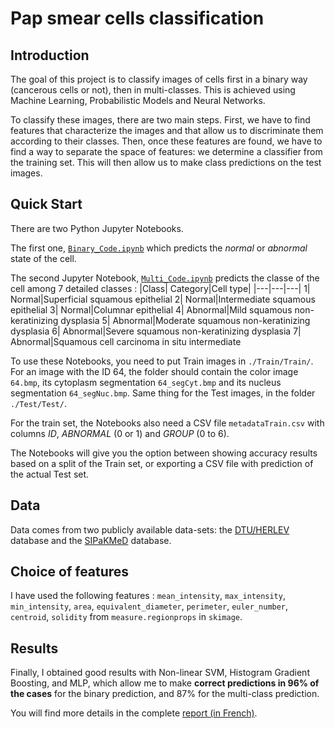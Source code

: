 # Pap smear cells classification

## Introduction
The goal of this project is to classify images of cells first in a binary way (cancerous cells or not), then in multi-classes. This is achieved using Machine Learning, Probabilistic Models and Neural Networks.

To classify these images, there are two main steps. First, we have to find features that characterize the images and that allow us to discriminate them according to their classes. Then, once these features are found, we have to find a way to separate the space of features: we determine a classifier from the training set. This will then allow us to make class predictions on the test images.

## Quick Start
There are two Python Jupyter Notebooks.

The first one, [`Binary_Code.ipynb`](Binary_Code.ipynb) which predicts the *normal* or *abnormal* state of the cell.

The second Jupyter Notebook, [`Multi_Code.ipynb`](Multi_Code.ipynb) predicts the classe of the cell among 7 detailed classes :
|Class| Category|Cell type|
|---|---|---|
1| Normal|Superficial squamous epithelial
2| Normal|Intermediate squamous epithelial
3| Normal|Columnar epithelial
4| Abnormal|Mild squamous non-keratinizing dysplasia
5| Abnormal|Moderate squamous non-keratinizing dysplasia
6| Abnormal|Severe squamous non-keratinizing dysplasia
7| Abnormal|Squamous cell carcinoma in situ intermediate

To use these Notebooks, you need to put Train images in `./Train/Train/`. For an image with the ID 64, the folder should contain the color image `64.bmp`, its cytoplasm segmentation `64_segCyt.bmp` and its nucleus segmentation `64_segNuc.bmp`. Same thing for the Test images, in the folder `./Test/Test/`.

For the train set, the Notebooks also need a CSV file `metadataTrain.csv` with columns *ID*, *ABNORMAL* (0 or 1) and *GROUP* (0 to 6).

The Notebooks will give you the option between showing accuracy results based on a split of the Train set, or exporting a CSV file with prediction of the actual Test set.


## Data
Data comes from two publicly available data-sets: the [DTU/HERLEV](https://mde-lab.aegean.gr/downloads) database and the [SIPaKMeD](https://www.cs.uoi.gr/~marina/sipakmed.html) database.

## Choice of features
I have used the following features : `mean_intensity`, `max_intensity`, `min_intensity`, `area`, `equivalent_diameter`, `perimeter`, `euler_number`, `centroid`, `solidity` from `measure.regionprops` in `skimage`.

## Results
Finally, I obtained good results with Non-linear SVM, Histogram Gradient Boosting, and MLP, which allow me to make **correct predictions in 96% of the cases** for the binary prediction, and 87% for the multi-class prediction.

You will find more details in the complete [report (in French)](Report.pdf).

